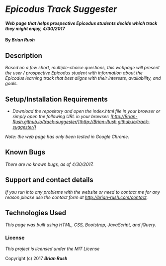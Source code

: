 # _Epicodus Track Suggester_

#### _Web page that helps prospective Epicodus students decide which track they might enjoy, 4/30/2017_

#### By _**Brian Rush**_

## Description

_Based on a few short, multiple-choice questions, this webpage will present the user / prospective Epicodus student with information about the Epicodus learning track that best aligns with their interests, availability, and goals._

## Setup/Installation Requirements

* _Download the repository and open the index.html file in your browser or simply open the following URL in your browser:  [http://Brian-Rush.github.io/track-suggester/](http://Brian-Rush.github.io/track-suggester/)_

_Note: the web page has only been tested in Google Chrome._

## Known Bugs

_There are no known bugs, as of 4/30/2017._

## Support and contact details

_If you run into any problems with the website or need to contact me for any reason please use the contact form at <http://brian-rush.com/contact>._

## Technologies Used

_This page was built using HTML, CSS, Bootstrap, JavaScript, and jQuery._

### License

*This project is licensed under the MIT License*

Copyright (c) 2017 **_Brian Rush_**

